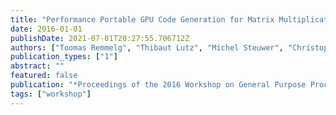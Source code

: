 ```yaml
---
title: "Performance Portable GPU Code Generation for Matrix Multiplication"
date: 2016-01-01
publishDate: 2021-07-01T20:27:55.706712Z
authors: ["Toomas Remmelg", "Thibaut Lutz", "Michel Steuwer", "Christophe Dubach"]
publication_types: ["1"]
abstract: ""
featured: false
publication: "*Proceedings of the 2016 Workshop on General Purpose Processing on Graphics Processing Units (<span style=\"font-weight:bold\"><span style=\"font-weight:bold;color:black\">GPGPU</span></span>)*"
tags: ["workshop"]
---
```


